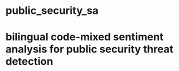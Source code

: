 # public_security_sa

# bilingual code-mixed sentiment analysis for public security threat detection
